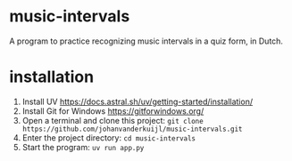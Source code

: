 # music-intervals
A program to practice recognizing music intervals in a quiz form, in Dutch.

# installation
1. Install UV https://docs.astral.sh/uv/getting-started/installation/
2. Install Git for Windows https://gitforwindows.org/
3. Open a terminal and clone this project: `git clone https://github.com/johanvanderkuijl/music-intervals.git`
4. Enter the project directory: `cd music-intervals`
5. Start the program: `uv run app.py`